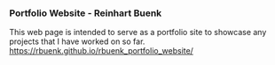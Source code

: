 ### Portfolio Website - Reinhart Buenk
 This web page is intended to serve as a portfolio site to showcase any projects that I have worked on so far.
 https://rbuenk.github.io/rbuenk_portfolio_website/
